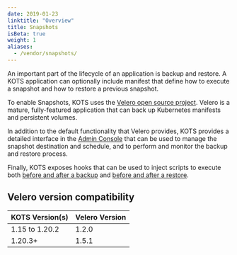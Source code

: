 ```yaml
---
date: 2019-01-23
linktitle: "Overview"
title: Snapshots
isBeta: true
weight: 1
aliases:
  - /vendor/snapshots/
---
```


An important part of the lifecycle of an application is backup and restore. 
A KOTS application can optionally include manifest that define how to execute a snapshot and how to restore a previous snapshot.

To enable Snapshots, KOTS uses the [Velero open source project](https://velero.io/). Velero is a mature, fully-featured application that can back up Kubernetes manifests and persistent volumes.

In addition to the default functionality that Velero provides, KOTS provides a detailed interface in the [Admin Console](/kotsadm/snapshots/configuring-backup) that can be used to manage the snapshot destination and schedule, and to perform and monitor the backup and restore process.

Finally, KOTS exposes hooks that can be used to inject scripts to execute both [before and after a backup](/kotsadm/snapshots/configuring-backup) and [before and after a restore](/kotsadm/snapshots/restore).

## Velero version compatibility

| KOTS Version(s) | Velero Version |
|------|-------------|
| 1.15 to 1.20.2 | 1.2.0 |
| 1.20.3+ | 1.5.1 |
